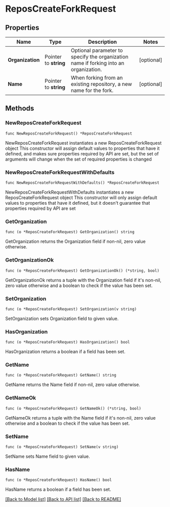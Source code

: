 # ReposCreateForkRequest

## Properties

Name | Type | Description | Notes
------------ | ------------- | ------------- | -------------
**Organization** | Pointer to **string** | Optional parameter to specify the organization name if forking into an organization. | [optional] 
**Name** | Pointer to **string** | When forking from an existing repository, a new name for the fork. | [optional] 

## Methods

### NewReposCreateForkRequest

`func NewReposCreateForkRequest() *ReposCreateForkRequest`

NewReposCreateForkRequest instantiates a new ReposCreateForkRequest object
This constructor will assign default values to properties that have it defined,
and makes sure properties required by API are set, but the set of arguments
will change when the set of required properties is changed

### NewReposCreateForkRequestWithDefaults

`func NewReposCreateForkRequestWithDefaults() *ReposCreateForkRequest`

NewReposCreateForkRequestWithDefaults instantiates a new ReposCreateForkRequest object
This constructor will only assign default values to properties that have it defined,
but it doesn't guarantee that properties required by API are set

### GetOrganization

`func (o *ReposCreateForkRequest) GetOrganization() string`

GetOrganization returns the Organization field if non-nil, zero value otherwise.

### GetOrganizationOk

`func (o *ReposCreateForkRequest) GetOrganizationOk() (*string, bool)`

GetOrganizationOk returns a tuple with the Organization field if it's non-nil, zero value otherwise
and a boolean to check if the value has been set.

### SetOrganization

`func (o *ReposCreateForkRequest) SetOrganization(v string)`

SetOrganization sets Organization field to given value.

### HasOrganization

`func (o *ReposCreateForkRequest) HasOrganization() bool`

HasOrganization returns a boolean if a field has been set.

### GetName

`func (o *ReposCreateForkRequest) GetName() string`

GetName returns the Name field if non-nil, zero value otherwise.

### GetNameOk

`func (o *ReposCreateForkRequest) GetNameOk() (*string, bool)`

GetNameOk returns a tuple with the Name field if it's non-nil, zero value otherwise
and a boolean to check if the value has been set.

### SetName

`func (o *ReposCreateForkRequest) SetName(v string)`

SetName sets Name field to given value.

### HasName

`func (o *ReposCreateForkRequest) HasName() bool`

HasName returns a boolean if a field has been set.


[[Back to Model list]](../README.md#documentation-for-models) [[Back to API list]](../README.md#documentation-for-api-endpoints) [[Back to README]](../README.md)


